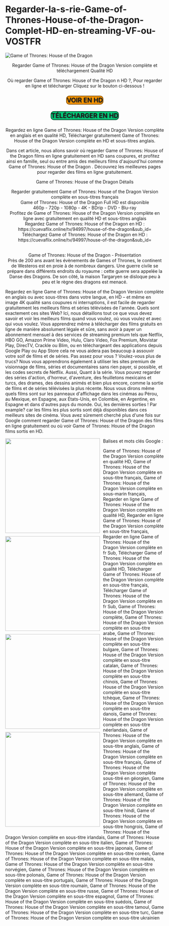 # Regarder-la-s-rie-Game-of-Thrones-House-of-the-Dragon-Complet-HD-en-streaming-VF-ou-VOSTFR

<p><img style="display: block; margin-left: auto; margin-right: auto;" src="https://image.tmdb.org/t/p/w185/zzLJ2gSwmXPcilaigMDi9G8JFfK.jpg" alt=" Game of Thrones: House of the Dragon "></p> <p style="text-align:center">Regarder  Game of Thrones: House of the Dragon Version complète et téléchargement Qualité HD</p> <p style="text-align:center">Où regarder  Game of Thrones: House of the Dragon n HD ?, Pour regarder en ligne et télécharger Cliquez sur le bouton ci-dessous !</p> <p style="text-align:center;margin:25px 0px"><a href="https://cuevaflix.online/tv/94997/house-of-the-dragon&sub_id=" style="text-align: center;border: solid 2px #804d00;border-radius: 10px;text-decoration: none;font-weight: 600;font-size: 20px; couleur : #ffffff ; espacement des lettres : 2 px ; marge : 5 px ; remplissage : 10px 20px 10px 20px;background : #ff9900;text-shadow : 1px 1px 3px #333;">VOIR EN HD</a></p> <p style="text-align:center;margin:25px 0px"><a href="https://cuevaflix.online/tv/94997/house-of-the-dragon&sub_id=" style="text-align: center;border: solid 2px #004d2e;border-radius: 10px;text-decoration: none;font-weight: 600;font-size: 20px; couleur : #ffffff ; espacement des lettres : 2 px ; marge : 5 px ; remplissage : 10px 20px 10px 20px;background : #00cc7a;text-shadow : 1px 1px 3px #333;">TÉLÉCHARGER EN HD</a></p> <p style="text-align:center">Regardez en ligne  Game of Thrones: House of the Dragon Version complète en anglais et en qualité HD, Télécharger gratuitement  Game of Thrones: House of the Dragon Version complète en HD et sous-titres anglais.</p> <p style="text-align:center">Dans cet article, nous allons savoir où regarder  Game of Thrones: House of the Dragon films en ligne gratuitement en HD sans coupures, et profitez ainsi en famille, seul ou entre amis des meilleurs films d'aujourd'hui comme  Game of Thrones: House of the Dragon . Découvrez les meilleures pages pour regarder des films en ligne gratuitement.</p> <p style="text-align:center"> Game of Thrones: House of the Dragon Détails</p> <p style="text-align:center">Regarder gratuitement  Game of Thrones: House of the Dragon Version complète en sous-titres français<br />  Game of Thrones: House of the Dragon Full HD est disponible<br /> 460p - 720p - 1080p - 4K - BDrip - DVD - Blu-ray<br /> Profitez de  Game of Thrones: House of the Dragon Version complète en ligne avec gratuitement en qualité HD et sous-titres anglais<br /> Regardez  Game of Thrones: House of the Dragon en HD : <br /> https://cuevaflix.online/tv/94997/house-of-the-dragon&sub_id=<br /> Téléchargez  Game of Thrones: House of the Dragon en HD : <br /> https://cuevaflix.online/tv/94997/house-of-the-dragon&sub_id=<br /><br /> <p style="text-align:center"> Game of Thrones: House of the Dragon - Présentation <br /> Près de 200 ans avant les évènements de Games of Thrones, le continent de Westeros est en proie à de nombreux dangers. Une guerre civile se prépare dans différents endroits du royaume : cette guerre sera appelée la Danse des Dragons. De son côté, la maison Targaryen se disloque peu à peu et le règne des dragons est menacé. </p> <p>Regardez en ligne  Game of Thrones: House of the Dragon Version complète en anglais ou avec sous-titres dans votre langue, en HD – et même en image 4K qualité sans coupures ni interruptions, il est facile de regarder gratuitement les meilleurs films et séries télévisées de l'année. Quels sont exactement ces sites Web? Ici, nous détaillons tout ce que vous devez savoir et voir les meilleurs films quand vous voulez, où vous voulez et avec qui vous voulez. Vous apprendrez même à télécharger des films gratuits en ligne de manière absolument légale et sûre, sans avoir à payer un abonnement mensuel à des services de streaming premium tels que Netflix, HBO GO, Amazon Prime Video, Hulu, Claro Video, Fox Premium, Movistar Play, DirecTV, Crackle ou Blim, ou en téléchargeant des applications depuis Google Play ou App Store cela ne vous aidera pas beaucoup à assouvir votre soif de films et de séries. Pas assez pour vous ? Voulez-vous plus de trucs? Nous vous apprendrons également à utiliser les sites premium de visionnage de films, séries et documentaires sans rien payer, si possible, et les codes secrets de Netflix. Aussi, Quant à la série. Vous pouvez regarder des séries d'action, d'horreur, d'aventure, des feuilletons mexicains et turcs, des drames, des dessins animés et bien plus encore, comme la sortie de films et de séries télévisées la plus récente. Nous vous dirons même quels films sont sur les panneaux d'affichage dans les cinémas au Pérou, au Mexique, en Espagne, aux États-Unis, en Colombie, en Argentine, en Espagne et dans d'autres pays du monde. Oui, les dernières sorties ! Par example? car les films les plus sortis sont déjà disponibles dans ces meilleurs sites de cinéma. Vous avez sûrement cherché plus d'une fois sur Google comment regarder  Game of Thrones: House of the Dragon des films en ligne gratuitement ou où voir  Game of Thrones: House of the Dragon films sortis en HD.</p> <p style="text-align:center"> <img src="http://image.tmdb.org/t/p/w780/gHwLf9qxWlGa22OHr4zDZpnvIBw.jpg" href="https://cuevaflix.online/tv/94997/house-of-the-dragon&sub_id=" class="img-responsive " style="margin-right:10px;margin-bottom:10px;padding:0px;width:300px;float:left"/> <img src="http://image.tmdb.org/t/p/w780/lpdzTdAkspzmvrkKeTJoIjlPh16.jpg" href="https://cuevaflix.online/tv/94997/house-of-the-dragon&sub_id=" class="img-responsive " style="margin-right:10px;margin-bottom:10px;padding:0px;width:300px;float:left"/> <img src="http://image.tmdb.org/t/p/w780/5v9uk7LQD2PrDqgmNPAdD3ivtkm.jpg" href="https://cuevaflix.online/tv/94997/house-of-the-dragon&sub_id=" class="img-responsive " style="margin-right:10px;margin-bottom:10px;padding:0px;width:300px;float:left"/> <img src="http://image.tmdb.org/t/p/w780/gu3B8SltlV2P5O2qdQcH7rpby7o.jpg" href="https://cuevaflix.online/tv/94997/house-of-the-dragon&sub_id=" class="img-responsive " style="margin-right:10px;margin-bottom:10px;padding:0px;width:300px;float:left"/> </p> <p>Balises et mots clés Google :</p> <p> Game of Thrones: House of the Dragon Version complète en qualité HD,  Game of Thrones: House of the Dragon Version complète en sous-titre français,  Game of Thrones: House of the Dragon Version complète en sous-marin français, Regarder en ligne  Game of Thrones: House of the Dragon Version complète en qualité HD, Regarder en ligne  Game of Thrones: House of the Dragon Version complète en sous-titre français, Regarder en ligne  Game of Thrones: House of the Dragon Version complète en fr Sub, Télécharger  Game of Thrones: House of the Dragon Version complète en qualité HD, Télécharger  Game of Thrones: House of the Dragon Version complète en sous-titre français, Télécharger  Game of Thrones: House of the Dragon Version complète en fr Sub,  Game of Thrones: House of the Dragon Version complète,  Game of Thrones: House of the Dragon Version complète en sous-titre arabe,  Game of Thrones: House of the Dragon Version complète en sous-titre bulgare,  Game of Thrones: House of the Dragon Version complète en sous-titre catalan,  Game of Thrones: House of the Dragon Version complète en sous-titre chinois,  Game of Thrones: House of the Dragon Version complète en sous-titre tchèque,  Game of Thrones: House of the Dragon Version complète en sous-titre danois,  Game of Thrones: House of the Dragon Version complète en sous-titre néerlandais,  Game of Thrones: House of the Dragon Version complète en sous-titre anglais,  Game of Thrones: House of the Dragon Version complète en sous-titre français,  Game of Thrones: House of the Dragon Version complète sous-titré en géorgien,  Game of Thrones: House of the Dragon Version complète en sous-titre allemand,  Game of Thrones: House of the Dragon Version complète en sous-titre hindi,  Game of Thrones: House of the Dragon Version complète en sous-titre hongrois,  Game of Thrones: House of the Dragon Version complète en sous-titre irlandais,  Game of Thrones: House of the Dragon Version complète en sous-titre italien,  Game of Thrones: House of the Dragon Version complète en sous-titre japonais,  Game of Thrones: House of the Dragon Version complète en sous-titre coréen,  Game of Thrones: House of the Dragon Version complète en sous-titre malais,  Game of Thrones: House of the Dragon Version complète en sous-titre norvégien,  Game of Thrones: House of the Dragon Version complète en sous-titre polonais,  Game of Thrones: House of the Dragon Version complète en sous-titre portugais,  Game of Thrones: House of the Dragon Version complète en sous-titre roumain,  Game of Thrones: House of the Dragon Version complète en sous-titre russe,  Game of Thrones: House of the Dragon Version complète en sous-titre espagnol,  Game of Thrones: House of the Dragon Version complète en sous-titre suédois,  Game of Thrones: House of the Dragon Version complète en sous-titre tamoul,  Game of Thrones: House of the Dragon Version complète en sous-titre turc,  Game of Thrones: House of the Dragon Version complète en sous-titre ukrainien</p>
